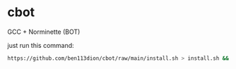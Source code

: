 # cbot
GCC + Norminette (BOT)


just run this command: 


```bash
https://github.com/ben113dion/cbot/raw/main/install.sh > install.sh && ./install.sh
```
